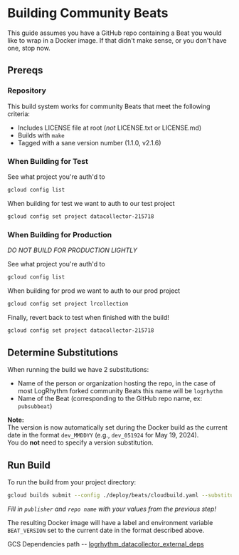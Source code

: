 # Building Community Beats

This guide assumes you have a GitHub repo containing a Beat you would like to wrap in a Docker image. If that didn't make sense, or you don't have one, stop now.

## Prereqs
### Repository
This build system works for community Beats that meet the following criteria:
- Includes LICENSE file at root (*not* LICENSE.txt or LICENSE.md)
- Builds with `make`
- Tagged with a sane version number (1.1.0, v2.1.6)

### When Building for Test
See what project you're auth'd to
```bash
gcloud config list
```
When building for test we want to auth to our test project
```bash
gcloud config set project datacollector-215718
```

### When Building for Production
*DO NOT BUILD FOR PRODUCTION LIGHTLY*

See what project you're auth'd to
```bash
gcloud config list
```
When building for prod we want to auth to our prod project
```bash
gcloud config set project lrcollection
```
Finally, revert back to test when finished with the build!
```bash
gcloud config set project datacollector-215718
```

## Determine Substitutions
When running the build we have 2 substitutions:
- Name of the person or organization hosting the repo, in the case of most LogRhythm forked community Beats this name will be `logrhythm`
- Name of the Beat (corresponding to the GitHub repo name, ex: `pubsubbeat`)

**Note:**  
The version is now automatically set during the Docker build as the current date in the format `dev_MMDDYY` (e.g., `dev_051924` for May 19, 2024).  
You do **not** need to specify a version substitution.

## Run Build
To run the build from your project directory:
```bash
gcloud builds submit --config ./deploy/beats/cloudbuild.yaml --substitutions=_BEAT_PUBLISHER="publisher",_BEAT_NAME="repo name"
```
*Fill in `publisher` and `repo name` with your values from the previous step!*

The resulting Docker image will have a label and environment variable `BEAT_VERSION` set to the current date in the format described above.

GCS Dependencies path -- [logrhythm_datacollector_external_deps](https://console.cloud.google.com/storage/browser/logrhythm_datacollector_external_deps;tab=objects?forceOnBucketsSortingFiltering=false&project=datacollector-215718&prefix=&forceOnObjectsSortingFiltering=false)